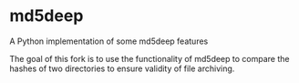 # md5deep
A Python implementation of some md5deep features

The goal of this fork is to use the functionality of md5deep to compare the hashes of two directories to ensure validity of file archiving. 
